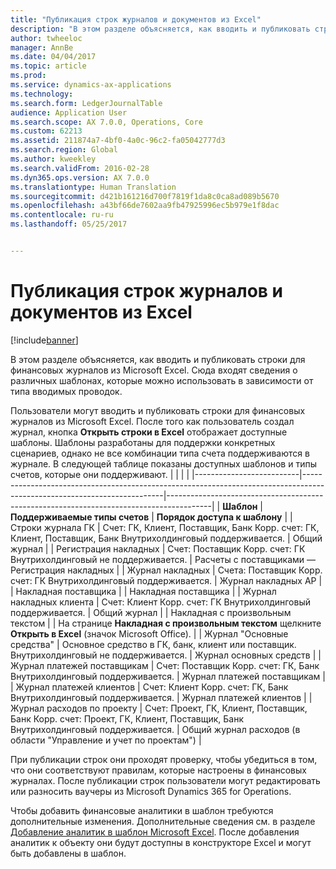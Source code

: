 ```yaml
---
title: "Публикация строк журналов и документов из Excel"
description: "В этом разделе объясняется, как вводить и публиковать строки для финансовых журналов из Microsoft Excel. Сюда входят сведения о различных шаблонах, которые можно использовать в зависимости от типа вводимых проводок."
author: twheeloc
manager: AnnBe
ms.date: 04/04/2017
ms.topic: article
ms.prod: 
ms.service: dynamics-ax-applications
ms.technology: 
ms.search.form: LedgerJournalTable
audience: Application User
ms.search.scope: AX 7.0.0, Operations, Core
ms.custom: 62213
ms.assetid: 211874a7-4bf0-4a0c-96c2-fa05042777d3
ms.search.region: Global
ms.author: kweekley
ms.search.validFrom: 2016-02-28
ms.dyn365.ops.version: AX 7.0.0
ms.translationtype: Human Translation
ms.sourcegitcommit: d421b161216d700f7819f1da8c0ca8ad089b5670
ms.openlocfilehash: a43bf66de7602aa9fb47925996ec5b979e1f8dac
ms.contentlocale: ru-ru
ms.lasthandoff: 05/25/2017


---
```


# <a name="publish-journal-lines-and-documents-from-excel"></a>Публикация строк журналов и документов из Excel

[!include[banner](../includes/banner.md)]


В этом разделе объясняется, как вводить и публиковать строки для финансовых журналов из Microsoft Excel. Сюда входят сведения о различных шаблонах, которые можно использовать в зависимости от типа вводимых проводок.

Пользователи могут вводить и публиковать строки для финансовых журналов из Microsoft Excel. После того как пользователь создал журнал, кнопка **Открыть строки в Excel** отображает доступные шаблоны. Шаблоны разработаны для поддержки конкретных сценариев, однако не все комбинации типа счета поддерживаются в журнале. В следующей таблице показаны доступных шаблонов и типы счетов, которые они поддерживают.
|                          |                                                                                                                         |                                                                                         |
|--------------------------|-------------------------------------------------------------------------------------------------------------------------|-----------------------------------------------------------------------------------------|
| **Шаблон**             | **Поддерживаемые типы счетов**                                                                                             | **Порядок доступа к шаблону**                                                          |
| Строки журнала ГК     | Счет: ГК, Клиент, Поставщик, Банк Корр. счет: ГК, Клиент, Поставщик, Банк Внутрихолдинговый поддерживается.       | Общий журнал                                                                         |
| Регистрация накладных         | Счет: Поставщик Корр. счет: ГК Внутрихолдинговый не поддерживается.                                                    | Расчеты с поставщиками — Регистрация накладных                                                                     |
| Журнал накладных          | Счета: Поставщик Корр. счет: ГК Внутрихолдинговый поддерживается.                                                      | Журнал накладных AP                                                                      |
| Накладная поставщика           |                                                                                                                         | Накладная поставщика                                                                          |
| Журнал накладных клиента | Счет: Клиент Корр. счет: ГК Внутрихолдинговый поддерживается.                                                     | Общий журнал                                                                         |
| Накладная с произвольным текстом        |                                                                                                                         | На странице **Накладная с произвольным текстом** щелкните **Открыть в Excel** (значок Microsoft Office). |
| Журнал "Основные средства"     | Основное средство в ГК, банк, клиент или поставщик. Внутрихолдинговый не поддерживается.                                               | Журнал основных средств                                                                     |
| Журнал платежей поставщикам   | Счет: Поставщик Корр. счет: ГК, Банк Внутрихолдинговый поддерживается.                                                 | Журнал платежей поставщикам                                                                  |
| Журнал платежей клиентов | Счет: Клиент Корр. счет: ГК, Банк Внутрихолдинговый поддерживается.                                               | Журнал платежей клиентов                                                                |
| Журнал расходов по проекту  | Счет: Проект, ГК, Клиент, Поставщик, Банк Корр. счет: Проект, ГК, Клиент, Поставщик, Банк Внутрихолдинговый поддерживается. | Общий журнал расходов (в области "Управление и учет по проектам")                       |

При публикации строк они проходят проверку, чтобы убедиться в том, что они соответствуют правилам, которые настроены в финансовых журналах. После публикации строк пользователи могут редактировать или разносить ваучеры из Microsoft Dynamics 365 for Operations. 

Чтобы добавить финансовые аналитики в шаблон требуются дополнительные изменения. Дополнительные сведения см. в разделе [Добавление аналитик в шаблон Microsoft Excel](/dynamics365/operations/dev-itpro/financial/add-dimensions-excel-templates). После добавления аналитик к объекту они будут доступны в конструкторе Excel и могут быть добавлены в шаблон.






